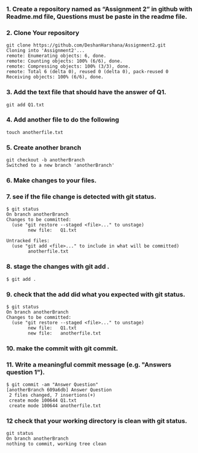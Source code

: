 ### 1. Create a repository named as “Assignment 2” in github with Readme.md file, Questions must be paste in the readme file.

### 2. Clone Your repository 
    git clone https://github.com/DeshanHarshana/Assignment2.git
    Cloning into 'Assignment2'...
    remote: Enumerating objects: 6, done.
    remote: Counting objects: 100% (6/6), done.
    remote: Compressing objects: 100% (3/3), done.
    remote: Total 6 (delta 0), reused 0 (delta 0), pack-reused 0
    Receiving objects: 100% (6/6), done.
    
 ### 3. Add the text file that should have the answer of Q1.
    git add Q1.txt
         
 ### 4. Add another file to do the following
    touch anotherfile.txt
         
 ### 5. Create another branch
    git checkout -b anotherBranch
    Switched to a new branch 'anotherBranch'
    
### 6. Make changes to your files.
### 7. see if the file change is detected with git status.

    $ git status
    On branch anotherBranch
    Changes to be committed:
      (use "git restore --staged <file>..." to unstage)
            new file:   Q1.txt

    Untracked files:
      (use "git add <file>..." to include in what will be committed)
            anotherfile.txt
            
 ### 8. stage the changes with git add .
 
    $ git add .

### 9. check that the add did what you expected with git status.
    $ git status
    On branch anotherBranch
    Changes to be committed:
      (use "git restore --staged <file>..." to unstage)
            new file:   Q1.txt
            new file:   anotherfile.txt

### 10. make the commit with git commit.
### 11. Write a meaningful commit message (e.g. "Answers question 1").

    $ git commit -am "Answer Question"
    [anotherBranch 609a6db] Answer Question
     2 files changed, 7 insertions(+)
     create mode 100644 Q1.txt
     create mode 100644 anotherfile.txt
     
### 12 check that your working directory is clean with git status.
    git status
    On branch anotherBranch
    nothing to commit, working tree clean

